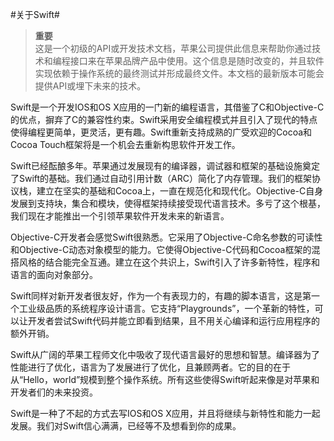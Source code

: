 #关于Swift#
    
> **重要**<br/>
> 这是一个初级的API或开发技术文档，苹果公司提供此信息来帮助你通过技术和编程接口来在苹果品牌产品中使用。这个信息是随时改变的，并且软件实现依赖于操作系统的最终测试并形成最终文件。本文档的最新版本可能会提供API或埋下未来的技术。


Swift是一个开发IOS和OS X应用的一门新的编程语言，其借鉴了C和Objective-C的优点，摒弃了C的兼容性约束。Swift采用安全编程模式并且引入了现代的特点使得编程更简单，更灵活，更有趣。Swift重新支持成熟的广受欢迎的Cocoa和Cocoa Touch框架将是一个机会去重新构思软件开发工作。

Swift已经酝酿多年。苹果通过发展现有的编译器，调试器和框架的基础设施奠定了Swift的基础。我们通过自动引用计数（ARC）简化了内存管理。我们的框架协议栈，建立在坚实的基础和Cocoa上，一直在规范化和现代化。Objective-C自身发展到支持块，集合和模块，使得框架持续接受现代语言技术。多亏了这个根基，我们现在才能推出一个引领苹果软件开发未来的新语言。

Objective-C开发者会感觉Swift很熟悉。它采用了Objective-C命名参数的可读性和Objective-C动态对象模型的能力。它使得Objective-C代码和Cocoa框架的混搭风格的结合能完全互通。建立在这个共识上，Swift引入了许多新特性，程序和语言的面向对象部分。

Swift同样对新开发者很友好，作为一个有表现力的，有趣的脚本语言，这是第一个工业级品质的系统程序设计语言。它支持“Playgrounds”，一个革新的特性，可以让开发者尝试Swift代码并能立即看到结果，且不用关心编译和运行应用程序的额外开销。

Swift从广阔的苹果工程师文化中吸收了现代语言最好的思想和智慧。编译器为了性能进行了优化，语言为了发展进行了优化，且兼顾两者。它的目的在于从“Hello，world”规模到整个操作系统。所有这些使得Swift听起来像是对苹果和开发者们的未来投资。

Swift是一种了不起的方式去写IOS和OS X应用，并且将继续与新特性和能力一起发展。我们对Swift信心满满，已经等不及想看到你的成果。
